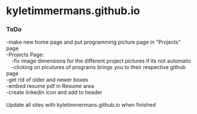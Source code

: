 # kyletimmermans.github.io


### ToDo

<div>-make new home page and put programming picture page in "Projects" page</div>
<div>-Projects Page:</div>
<div>&ensp;&ensp;-fix image dimensions for the different project pictures if its not automatic</div>
<div>&ensp;&ensp;-clicking on picutures of programs brings you to their respective github page</div>
<div>-get rid of older and newer boxes</div>
<div>-embed resume pdf in Resume area</div>
<div>-create linkedin icon and add to header</div>

</br>

<div>Update all sites with kyletimmermans.github.io when finished</div>

